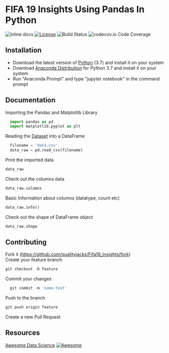 # FIFA 19 Insights Using Pandas In Python
<img src="https://camo.githubusercontent.com/5e1e40bde51a836bec3ce9c7493e453f64ac1f1b/687474703a2f2f696e63682d63692e6f72672f6769746875622f6477796c2f686170692d617574682d6a7774322e7376673f6272616e63683d6d6173746572" alt="Inline docs" data-canonical-src="http://inch-ci.org/github/dwyl/hapi-auth-jwt2.svg?branch=master" style="max-width:100%;"> <a href="http://badges.mit-license.org" rel="nofollow"><img src="https://camo.githubusercontent.com/107590fac8cbd65071396bb4d04040f76cde5bde/687474703a2f2f696d672e736869656c64732e696f2f3a6c6963656e73652d6d69742d626c75652e7376673f7374796c653d666c61742d737175617265" alt="License" data-canonical-src="http://img.shields.io/:license-mit-blue.svg?style=flat-square" style="max-width:100%;"></a> <img src="https://camo.githubusercontent.com/cfcaf3a99103d61f387761e5fc445d9ba0203b01/68747470733a2f2f7472617669732d63692e6f72672f6477796c2f657374612e7376673f6272616e63683d6d6173746572" alt="Build Status" data-canonical-src="https://travis-ci.org/dwyl/esta.svg?branch=master" style="max-width:100%;"> <img src="https://camo.githubusercontent.com/facfcb6afd684d2c9701c7d6add65f391fdf86fc/68747470733a2f2f696d672e736869656c64732e696f2f636f6465636f762f632f6769746875622f6477796c2f686170692d617574682d6a7774322e7376673f6d61784167653d32353932303030" alt="codecov.io Code Coverage" data-canonical-src="https://img.shields.io/codecov/c/github/dwyl/hapi-auth-jwt2.svg?maxAge=2592000" style="max-width:100%;">

## Installation
* Download the latest version of [Python](https://www.python.org/downloads/) (3.7) and install it on your system
* Download [Anaconda Distribution](https://www.anaconda.com/download/) for Python 3.7 and install it on your system
* Run "Anaconda Prompt" and type "jupyter notebook" in the command prompt

## Documentation 
Importing the Pandas and Matplotlib Library
```python
  import pandas as pd
  import matplotlib.pyplot as plt
```
Reading the [Dataset](https://www.kaggle.com/karangadiya/fifa19) into a DataFrame
```python
  filename = 'data.csv'
  data_raw = pd.read_csv(filename)
```
Print the imported data
```python
data_raw
```
Check out the columns data
```python
data_raw.columns
```
Basic Information about columns (datatype, count etc)
```python
data_raw.info()
```
Check out the shape of DataFrame object
```python
data_raw.shape
```

## Contributing
Fork it (https://github.com/qualityjacks/Fifa19_Insights/fork)<br>
Create your feature branch
```python
git checkout -b feature
```
Commit your changes
```python
  git commit -m 'some-text'
```
Push to the branch
```python
git push origin feature
```
Create a new Pull Request

## Resources
[Awesome Data Science](https://github.com/bulutyazilim/awesome-datascience) <a href="https://github.com/sindresorhus/awesome"><img src="https://camo.githubusercontent.com/13c4e50d88df7178ae1882a203ed57b641674f94/68747470733a2f2f63646e2e7261776769742e636f6d2f73696e647265736f726875732f617765736f6d652f643733303566333864323966656437386661383536353265336136336531353464643865383832392f6d656469612f62616467652e737667" alt="Awesome" data-canonical-src="https://cdn.rawgit.com/sindresorhus/awesome/d7305f38d29fed78fa85652e3a63e154dd8e8829/media/badge.svg" style="max-width:100%;"></a>
